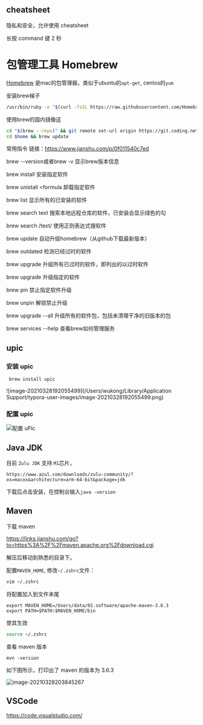 ## cheatsheet

隐私和安全，允许使用 cheatsheet

长按 command 键 2 秒

# 包管理工具 Homebrew

[Homebrew](https://links.jianshu.com/go?to=https%3A%2F%2Fbrew.sh%2F) 是mac的包管理器，类似于ubuntu的`apt-get`, centos的`yum`

安装brew梯子

```bash
/usr/bin/ruby -e "$(curl -fsSL https://raw.githubusercontent.com/Homebrew/install/master/install)"
```

使用brew的国内镜像这

```bash
cd "$(brew --repo)" && git remote set-url origin https://git.coding.net/homebrew/homebrew.git
cd $home && brew update
```

常用指令
链接：https://www.jianshu.com/p/0f011540c7ed

brew --version或者brew -v 显示brew版本信息

brew install <formula> 安装指定软件

brew unistall <formula 卸载指定软件

brew list  显示所有的已安装的软件

brew search text 搜索本地远程仓库的软件，已安装会显示绿色的勾

brew search /text/ 使用正则表达式搜软件

brew update 自动升级homebrew（从github下载最新版本）

brew outdated 检测已经过时的软件

brew upgrade 升级所有已过时的软件，即列出的以过时软件

brew upgrade <formula>升级指定的软件

brew pin <formula> 禁止指定软件升级

brew unpin <formula> 解锁禁止升级

brew upgrade --all 升级所有的软件包，包括未清理干净的旧版本的包

brew services --help 查看brew如何管理服务

## upic

### 安装 upic

``` sh
 brew install upic 
```

![image-20210328192055499](/Users/wukong/Library/Application Support/typora-user-images/image-20210328192055499.png)

### 配置 upic

![配置 uPic](http://cdn.jayh.club/uPic/image-2021032819424730320210328194247.png)

## Java JDK

目前 `Zulu JDK` 支持 `M1`芯片，

```
https://www.azul.com/downloads/zulu-community/?os=macos&architecture=arm-64-bit&package=jdk
```

下载后点击安装，在控制台输入`java -version`



## Maven

下载 maven

https://links.jianshu.com/go?to=https%3A%2F%2Fmaven.apache.org%2Fdownload.cgi

解压后移动到熟悉的目录下。

配置`MAVEN_HOME`, 修改`~/.zshrc`文件：

``` sh
vim ~/.zshrc
```

将配置加入到文件末尾

```
export MAVEN_HOME=/Users/data/02.software/apache-maven-3.6.3
export PATH=$PATH:$MAVEN_HOME/bin
```

使其生效

``` sh
source ~/.zshrc
```

查看 maven 版本

```
mvn -version
```

如下图所示，打印出了 maven 的版本为 3.6.3

![image-20210328203845267](http://cdn.jayh.club/uPic/image-2021032820384526720210328203845.png)

## VSCode

https://code.visualstudio.com/

